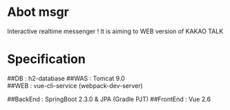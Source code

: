 # Abot msgr
Interactive realtime messenger !
It is aiming to WEB version of KAKAO TALK


# Specification
##DB : h2-database
##WAS : Tomcat 9.0  
##WEB : vue-cli-service (webpack-dev-server)


##BackEnd : SpringBoot 2.3.0 & JPA (Gradle PJT)
##FrontEnd : Vue 2.6


